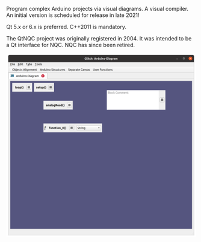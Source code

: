 Program complex Arduino projects via visual diagrams. A visual compiler.
An initial version is scheduled for release in late 2021!

Qt 5.x or 6.x is preferred. C++2011 is mandatory.

The QtNQC project was originally registered in 2004.
It was intended to be a Qt interface for NQC. NQC has since been retired.

![alt text](https://github.com/textbrowser/glitch/blob/master/Images/glitch-1.png)
